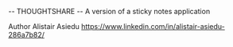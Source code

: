 -- THOUGHTSHARE --
A version of a sticky notes application


Author Alistair Asiedu https://www.linkedin.com/in/alistair-asiedu-286a7b82/
